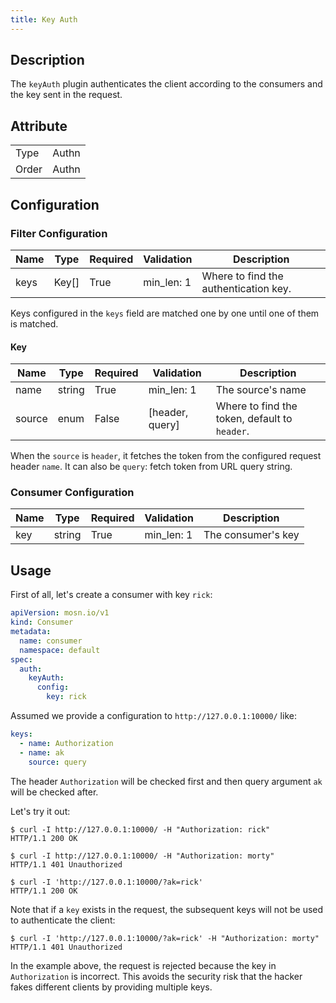 ```yaml
---
title: Key Auth
---
```


## Description

The `keyAuth` plugin authenticates the client according to the consumers and the key sent in the request.

## Attribute

|       |       |
| ----- | ----- |
| Type  | Authn |
| Order | Authn |

## Configuration

### Filter Configuration

| Name | Type  | Required | Validation | Description                           |
| ---- | ----- | -------- | ---------- | ------------------------------------- |
| keys | Key[] | True     | min_len: 1 | Where to find the authentication key. |

Keys configured in the `keys` field are matched one by one until one of them is matched.

#### Key

| Name   | Type   | Required | Validation      | Description                                   |
| ------ | ------ | -------- | --------------- | --------------------------------------------- |
| name   | string | True     | min_len: 1      | The source's name                             |
| source | enum   | False    | [header, query] | Where to find the token, default to `header`. |

When the `source` is `header`, it fetches the token from the configured request header `name`. It can also be `query`: fetch token from URL query string.

### Consumer Configuration

| Name | Type   | Required | Validation | Description        |
| ---- | ------ | -------- | ---------- | ------------------ |
| key  | string | True     | min_len: 1 | The consumer's key |

## Usage

First of all, let's create a consumer with key `rick`:

```yaml
apiVersion: mosn.io/v1
kind: Consumer
metadata:
  name: consumer
  namespace: default
spec:
  auth:
    keyAuth:
      config:
        key: rick
```

Assumed we provide a configuration to `http://127.0.0.1:10000/` like:

```yaml
keys:
  - name: Authorization
  - name: ak
    source: query
```

The header `Authorization` will be checked first and then query argument `ak` will be checked after.

Let's try it out:

```
$ curl -I http://127.0.0.1:10000/ -H "Authorization: rick"
HTTP/1.1 200 OK
```

```
$ curl -I http://127.0.0.1:10000/ -H "Authorization: morty"
HTTP/1.1 401 Unauthorized
```

```
$ curl -I 'http://127.0.0.1:10000/?ak=rick'
HTTP/1.1 200 OK
```

Note that if a `key` exists in the request, the subsequent keys will not be used to authenticate the client:

```
$ curl -I 'http://127.0.0.1:10000/?ak=rick' -H "Authorization: morty"
HTTP/1.1 401 Unauthorized
```

In the example above, the request is rejected because the key in `Authorization` is incorrect. This avoids the security risk that the hacker fakes different clients by providing multiple keys.